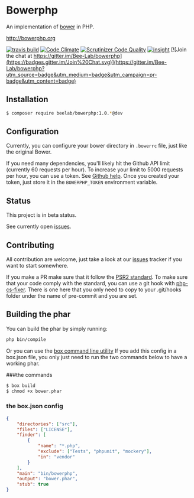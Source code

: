 Bowerphp
========

An implementation of [bower](http://bower.io) in PHP.

http://bowerphp.org

[![travis build](https://api.travis-ci.org/Bee-Lab/bowerphp.png)](https://travis-ci.org/Bee-Lab/bowerphp) 
[![Code Climate](https://codeclimate.com/github/Bee-Lab/bowerphp/badges/gpa.svg)](https://codeclimate.com/github/Bee-Lab/bowerphp)
[![Scrutinizer Code Quality](https://scrutinizer-ci.com/g/Bee-Lab/bowerphp/badges/quality-score.png?b=master)](https://scrutinizer-ci.com/g/Bee-Lab/bowerphp/?branch=master)
[![insight](https://insight.sensiolabs.com/projects/d1fbaca7-0e68-4782-979b-2372a9578c2d/mini.png)](https://insight.sensiolabs.com/projects/d1fbaca7-0e68-4782-979b-2372a9578c2d) [![Join the chat at https://gitter.im/Bee-Lab/bowerphp](https://badges.gitter.im/Join%20Chat.svg)](https://gitter.im/Bee-Lab/bowerphp?utm_source=badge&utm_medium=badge&utm_campaign=pr-badge&utm_content=badge)


Installation
------------

```bash
$ composer require beelab/bowerphp:1.0.*@dev
```

Configuration
-------------

Currently, you can configure your bower directory in ``.bowerrc`` file, just like the original Bower.

If you need many dependencies, you'll likely hit the Github API limit (currently 60 requests per hour).
To increase your limit to 5000 requests per hour, you can use a token.
See [Github help](https://help.github.com/articles/creating-an-access-token-for-command-line-use/).
Once you created your token, just store it in the ``BOWERPHP_TOKEN`` environment variable.

Status
------

This project is in beta status.

See currently open [issues](https://github.com/Bee-Lab/bowerphp/issues).

Contributing
------------

All contribution are welcome, just take a look at our [issues](https://github.com/Bee-Lab/bowerphp/issues) tracker if you want to start somewhere.

If you make a PR make sure that it follow the [PSR2 standard](http://www.php-fig.org/psr/psr-2/).
To make sure that your code comply with the standard, you can use a git hook with [php-cs-fixer](https://github.com/FriendsOfPHP/PHP-CS-Fixer).
There is one here that you only need to copy to your .git/hooks folder under the name of pre-commit and you are set.

Building the phar
-----------------

You can build the phar by simply running:
```sh
php bin/compile
```
Or you can use the [box command line utility](https://github.com/box-project/box2)
If you add this config in a box.json file, you only just need to run the two commands below to have a working phar.

###the commands

```sh
$ box build
$ chmod +x bower.phar
```

### the box.json config

```json
{
    "directories": ["src"],
    "files": ["LICENSE"],
    "finder": [
        {
            "name": "*.php",
            "exclude": ["Tests", "phpunit", "mockery"],
            "in": "vendor"
        }
    ],
    "main": "bin/bowerphp",
    "output": "bower.phar",
    "stub": true
}
```
